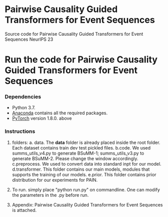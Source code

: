 # Pairwise Causality Guided Transformers for Event Sequences

Source code for Pairwise Causality Guided Transformers for Event Sequences NeurIPS 23

# Run the code for  Pairwise Causality Guided Transformers for Event Sequences

### Dependencies
* Python 3.7.
* [Anaconda](https://www.anaconda.com/) contains all the required packages.
* [PyTorch](https://pytorch.org/) version 1.8.0. above

### Instructions
1. folders:
a. data. The **data** folder is already placed inside the root folder. Each dataset contains train dev test pickled files. 
b.code. We used summs_utils_v4.py to generate BSuMM-1; summs_utils_v3.py to generate BSuMM-2. Please change the window accordingly.  
c.preprocess. We used to convert data into standard inpt for our model.
d.transformer. This folder contains our main models, modules that supports the training of our models.
e.prior. This folder contains prior distribution for our experiments for PAIN.

2. To run. simply place "python run.py" on commandline.  One can modify the parameters in the .py before run.

3. Appendix: Pairwise Causality Guided Transformers for Event Sequences is attached. 
